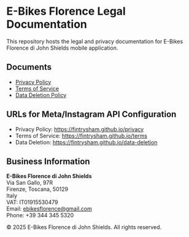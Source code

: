 # E-Bikes Florence Legal Documentation

This repository hosts the legal and privacy documentation for E-Bikes Florence di John Shields mobile application.

## Documents

- [Privacy Policy](privacy.md)
- [Terms of Service](terms.md)
- [Data Deletion Policy](data-deletion.md)

## URLs for Meta/Instagram API Configuration

- Privacy Policy: https://fintrysham.github.io/privacy
- Terms of Service: https://fintrysham.github.io/terms
- Data Deletion: https://fintrysham.github.io/data-deletion

## Business Information

**E-Bikes Florence di John Shields**  
Via San Gallo, 97R  
Firenze, Toscana, 50129  
Italy  
VAT: IT01915530479  
Email: ebikesflorence@gmail.com  
Phone: +39 344 345 5320

© 2025 E-Bikes Florence di John Shields. All rights reserved.
